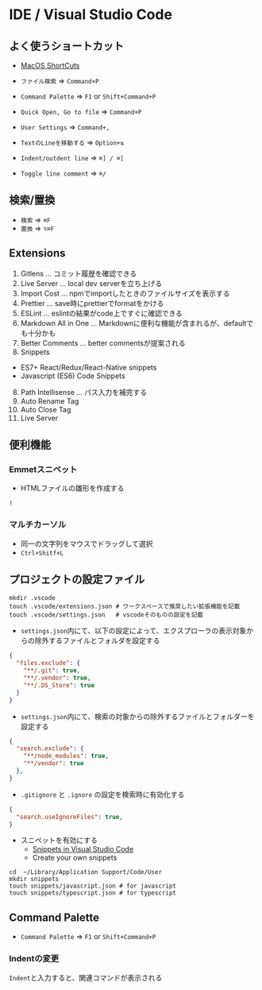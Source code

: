 # IDE / Visual Studio Code


## よく使うショートカット
- [MacOS ShortCuts](https://code.visualstudio.com/shortcuts/keyboard-shortcuts-macos.pdf)

- `ファイル検索` => `Command+P`
- `Command Palette` => `F1` or `Shift+Command+P`
- `Quick Open, Go to file` => `Command+P`
- `User Settings` => `Command+,`

- `TextのLineを移動する` => `Option+⇅`
- `Indent/outdent line` => `⌘] / ⌘[`
- `Toggle line comment` => `⌘/` 

## 検索/置換
- `検索` => `⌘F`
- `置換` => `⌥⌘F`

## Extensions
1. Gitlens ... コミット履歴を確認できる
2. Live Server ... local dev serverを立ち上げる
3. Import Cost ... npmでimportしたときのファイルサイズを表示する
4. Prettier ... save時にprettierでformatをかける
5. ESLint ... eslintの結果がcode上ですぐに確認できる
6. Markdown All in One ... Markdownに便利な機能が含まれるが、defaultでも十分かも
7. Better Comments ... better commentsが提案される
8. Snippets
  - ES7+ React/Redux/React-Native snippets
  - Javascript (ES6) Code Snippets
8. Path Intellisense ... パス入力を補完する
9. Auto Rename Tag
10. Auto Close Tag
11. Live Server

## 便利機能
### Emmetスニペット
- HTMLファイルの雛形を作成する
```
!
```

### マルチカーソル
- 同一の文字列をマウスでドラッグして選択
- `Ctrl+Shitf+L` 

## プロジェクトの設定ファイル
```
mkdir .vscode
touch .vscode/extensions.json # ワークスペースで推奨したい拡張機能を記載
touch .vscode/settings.json   # vscodeそのものの設定を記載
```

- `settings.json`内にて、以下の設定によって、エクスプローラの表示対象からの除外するファイルとフォルダを設定する
```json
{
  "files.exclude": {
    "**/.git": true,
    "**/.vendor": true,
    "**/.DS_Store": true
  }
}
```
- `settings.json`内にて、検索の対象からの除外するファイルとフォルダーを設定する
```json
{
  "search.exclude": {
    "**/node_modules": true,
    "**/vendor": true
  },
}
```
- `.gitignore` と `.ignore` の設定を検索時に有効化する
```json
{
  "search.useIgnoreFiles": true,
}
```

- スニペットを有効にする
  - [Snippets in Visual Studio Code](https://code.visualstudio.com/docs/editor/userdefinedsnippets)
  - Create your own snippets
```
cd  ~/Library/Application Support/Code/User
mkdir snippets
touch snippets/javascript.json # for javascript 
touch snippets/typescript.json # for typescript
```

## Command Palette
- `Command Palette` => `F1` or `Shift+Command+P`

### Indentの変更
`Indent`と入力すると、関連コマンドが表示される